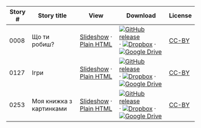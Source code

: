 Story # | Story title | View | Download | License
-------- | -----------  |:-------:| ---------------- | -------
0008 | Що ти робиш? | <a href="https://global-asp.github.io/stories/uk/0008_що-ти-робиш_slides.html" target="_blank">Slideshow</a> · [Plain HTML](https://global-asp.github.io/stories/uk/0008_що-ти-робиш.html) | [![GitHub release](https://cloud.githubusercontent.com/assets/9295750/9483128/0e089e5e-4b51-11e5-98ca-6da5cef156a7.png "GitHub release")]() · [![Dropbox](https://cloud.githubusercontent.com/assets/9295750/10150606/3f5ae2dc-65f5-11e5-8f63-841c51cc1cde.png "Dropbox")]() · [![Google Drive](https://cloud.githubusercontent.com/assets/9295750/9473522/1d6fdde4-4b10-11e5-98f5-aa6c6b04a08e.png "Google Drive")]() | [CC-BY](https://creativecommons.org/licenses/by/3.0/)
0127 | Ігри | <a href="https://global-asp.github.io/stories/uk/0127_ігри_slides.html" target="_blank">Slideshow</a> · [Plain HTML](https://global-asp.github.io/stories/uk/0127_ігри.html) | [![GitHub release](https://cloud.githubusercontent.com/assets/9295750/9483128/0e089e5e-4b51-11e5-98ca-6da5cef156a7.png "GitHub release")]() · [![Dropbox](https://cloud.githubusercontent.com/assets/9295750/10150606/3f5ae2dc-65f5-11e5-8f63-841c51cc1cde.png "Dropbox")]() · [![Google Drive](https://cloud.githubusercontent.com/assets/9295750/9473522/1d6fdde4-4b10-11e5-98f5-aa6c6b04a08e.png "Google Drive")]() | [CC-BY](https://creativecommons.org/licenses/by/3.0/)
0253 | Моя книжка з картинками | <a href="https://global-asp.github.io/stories/uk/0253_моя-книжка-з-картинками_slides.html" target="_blank">Slideshow</a> · [Plain HTML](https://global-asp.github.io/stories/uk/0253_моя-книжка-з-картинками.html) | [![GitHub release](https://cloud.githubusercontent.com/assets/9295750/9483128/0e089e5e-4b51-11e5-98ca-6da5cef156a7.png "GitHub release")]() · [![Dropbox](https://cloud.githubusercontent.com/assets/9295750/10150606/3f5ae2dc-65f5-11e5-8f63-841c51cc1cde.png "Dropbox")]() · [![Google Drive](https://cloud.githubusercontent.com/assets/9295750/9473522/1d6fdde4-4b10-11e5-98f5-aa6c6b04a08e.png "Google Drive")]() | [CC-BY](https://creativecommons.org/licenses/by/3.0/)
